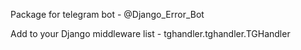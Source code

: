 Package for telegram bot - @Django_Error_Bot 

Add to your Django middleware list - tghandler.tghandler.TGHandler
